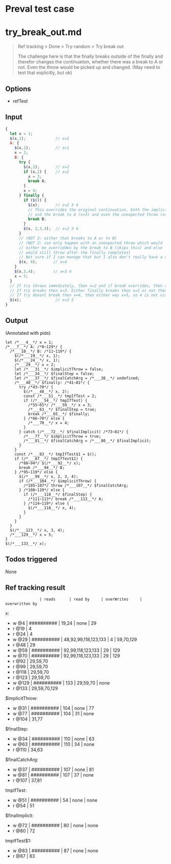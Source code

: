 # Preval test case

# try_break_out.md

> Ref tracking > Done > Try-random > Try break out
>
> The challenge here is that the finally breaks outside of the finally
> and therefor changes the continuation, whether there was a break to A
> or not. Even the throw would be picked up and changed. (May need to
> test that explicitly, but ok)

## Options

- refTest

## Input

`````js filename=intro
{
  let x = 1;
  $(x,1);             // x=1
  A: {
    $(x,1);           // x=1
    x = 2;
    B: {
      try {
        $(x,2);       // x=2
        if (x,2) {    // x=2
          x = 3;
          break A;
        }
        x = 4;
      } finally {
        if ($()) {
          $(x);       // x=2 3 4
          // This overrides the original continuation, both the implicit (x=4)
          // and the break to A (x=3) and even the unexpected throw (x=2).
          break B;
        }
        $(x, 2,3,4);  // x=2 3 4
      }
      // (NOT 3: either that breaks to A or to B)
      // (NOT 2: can only happen with an unexpected throw which would
      // either be overridden by the break to B (skips this) and else
      // would still throw after the finally completes)
      // Not sure if I can manage that but I also don't really have a choice 
      $(x, 4);       // x=4
    }
    $(x,3,4);        // x=3 4
    x = 5;
  }
  // If try throws immediately, then x=2 and if break overrides, then x=5
  // If try breaks then x=3. Either finally breaks then x=5 or not then x=3
  // If try doesnt break then x=4, then either way x=5, so 4 is not visible
  $(x);               // x=3 5
}
`````


## Output

(Annotated with pids)

`````filename=intro
let /*___4__*/ x = 1;
/*___7__*/ A: /*8~129*/ {
  /*___10__*/ B: /*11~119*/ {
    $(/*___19__*/ x, 1);
    $(/*___24__*/ x, 1);
    /*___29__*/ x = 2;
    let /*___31__*/ $implicitThrow = false;
    let /*___34__*/ $finalStep = false;
    let /*___37__*/ $finalCatchArg = /*___38__*/ undefined;
    /*___40__*/ $finally: /*41~81*/ {
      try /*43~70*/ {
        $(/*___48__*/ x, 2);
        const /*___51__*/ tmpIfTest = 2;
        if (/*___54__*/ tmpIfTest) {
          /*55~65*/ /*___59__*/ x = 3;
          /*___63__*/ $finalStep = true;
          break /*___65__*/ $finally;
        } /*66~70*/ else {
          /*___70__*/ x = 4;
        }
      } catch (/*___72__*/ $finalImplicit) /*73~81*/ {
        /*___77__*/ $implicitThrow = true;
        /*___81__*/ $finalCatchArg = /*___80__*/ $finalImplicit;
      }
    }
    const /*___83__*/ tmpIfTest$1 = $();
    if (/*___87__*/ tmpIfTest$1) {
      /*88~94*/ $(/*___92__*/ x);
      break /*___94__*/ B;
    } /*95~119*/ else {
      $(/*___99__*/ x, 2, 3, 4);
      if (/*___104__*/ $implicitThrow) {
        /*105~107*/ throw /*___107__*/ $finalCatchArg;
      } /*108~119*/ else {
        if (/*___110__*/ $finalStep) {
          /*111~113*/ break /*___113__*/ A;
        } /*114~119*/ else {
          $(/*___118__*/ x, 4);
        }
      }
    }
  }
  $(/*___123__*/ x, 3, 4);
  /*___129__*/ x = 5;
}
$(/*___133__*/ x);
`````


## Todos triggered


None


## Ref tracking result


                   | reads      | read by     | overWrites     | overwritten by
x:
  - w @4       | ########## | 19,24       | none           | 29
  - r @19      | 4
  - r @24      | 4
  - w @29      | ########## | 48,92,99,118,123,133 | 4              | 59,70,129
  - r @48      | 29
  - w @59      | ########## | 92,99,118,123,133 | 29             | 129
  - w @70      | ########## | 92,99,118,123,133 | 29             | 129
  - r @92      | 29,59,70
  - r @99      | 29,59,70
  - r @118     | 29,59,70
  - r @123     | 29,59,70
  - w @129     | ########## | 133         | 29,59,70       | none
  - r @133     | 29,59,70,129

$implicitThrow:
  - w @31          | ########## | 104         | none           | 77
  - w @77          | ########## | 104         | 31             | none
  - r @104         | 31,77

$finalStep:
  - w @34          | ########## | 110         | none           | 63
  - w @63          | ########## | 110         | 34             | none
  - r @110         | 34,63

$finalCatchArg:
  - w @37          | ########## | 107         | none           | 81
  - w @81          | ########## | 107         | 37             | none
  - r @107         | 37,81

tmpIfTest:
  - w @51          | ########## | 54          | none           | none
  - r @54          | 51

$finalImplicit:
  - w @72          | ########## | 80          | none           | none
  - r @80          | 72

tmpIfTest$1:
  - w @83          | ########## | 87          | none           | none
  - r @87          | 83
